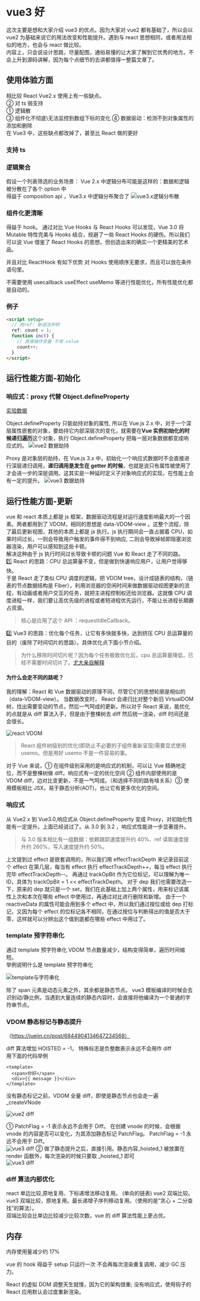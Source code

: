 <!--
 * @Author: 鱼小柔
 * @Date: 2021-11-21 15:42:21
 * @LastEditors: your name
 * @LastEditTime: 2021-12-05 11:56:54
 * @Description: vue3 好在哪里
-->

# vue3 好

这次主要是想和大家介绍 vue3 的优点。因为大家对 vue2 都有基础了，所以会以 vue2 为基础来说它的用法改变和性能提升。遇到与 react 思想相同，或者用法相似的地方，也会与 react 做比较。  
内容上，只会说设计思路，尽量配图，通俗易懂的让大家了解到它优秀的地方。不会上升到源码讲解，因为每个点细节的去讲都值得一整篇文章了。

## 使用体验方面

相比较 React Vue2.x 使用上有一些缺点。  
② 对 ts 弱支持  
① 逻辑散  
③ 组件化不彻底\无法监控到数组下标的变化
④ 数据驱动：检测不到对象属性的添加和删除\
在 Vue3 中，这些缺点都改掉了，甚至比 React 做的更好

### 支持 ts

### 逻辑聚合

假设一个列表筛选的业务场景：
Vue 2.x 中逻辑分布可能是这样的：数据和逻辑被分散在了各个 option 中  
得益于 composition api ，Vue3.x 中逻辑分布聚合了
![vue3.x逻辑分布散](./static/composition.jpg)

### 组件化更清晰

得益于 hook。 通过对比 Vue Hooks 与 React Hooks 可以发现，Vue 3.0 将 Mutable 特性完美与 Hooks 结合，规避了一些 React Hooks 的硬伤。所以我们可以说 Vue 借鉴了 React Hooks 的思想，但创造出来的确实一个更精美的艺术品。

并且对比 ReactHook 有如下优势
对 Hooks 使用顺序无要求，而且可以放在条件语句里。

不需要使用 usecallback useEffect useMemo 等进行性能优化，所有性能优化都是自动的。

### 例子

```html
<script setup>
  // 用ref: 新语法声明
  ref: count = 1;
  function inc() {
    // 直接操作变量 不用.value
    count++;
  }
</script>
```

## 运行性能方面-初始化

### 响应式：proxy 代替 Object.defineProperty

[实验数据](https://www.yuque.com/hugsun/vue3/perf)

Object.defineProperty 只能劫持对象的属性, 所以在 Vue.js 2.x 中，对于一个深层属性嵌套的对象，要劫持它内部深层次的变化，就需要在**Vue 实例初始化的时候递归遍历**这个对象，执行 Object.defineProperty 把每一层对象数据都变成响应式的。
![vue2 数据劫持](./static/proxy_vue2.png)

Proxy 是对象层的劫持，在 Vue.js 3.x 中，初始化一个响应式数据时不会直接进行深层递归调用，**递归调用是发生在 getter 的时候**，也就是说只有属性被使用了才会进一步的深层调用。这其实是一种延时定义子对象响应式的实现，在性能上会有一定的提升。
![vue3 数据劫持](./static/proxy_vue3.png)

## 运行性能方面-更新

vue 和 react 本质上都是 js 框架，数据驱动流程是对运行速度影响最大的一个因素。两者都用到了 VDOM，相同的思想是 data-VDOM-view 。这整个流程，除了最后更新视图，其他的本质上都是 js 执行。js 执行期间会一直占据着 CPU，如果时间过长，一则会导致用户触发的事件得不到响应, 二则会导致掉帧即阻塞浏览器渲染，用户可以感知到这些卡顿。  
解决这种由于 js 执行时间过长导致卡顿的问题 Vue 和 React 走了不同的路。  
1️⃣ React 的思路：CPU 总运算量不变，但是做到快速响应用户，让用户觉得够快。  
于是 React 走了类似 CPU 调度的逻辑，把 VDOM tree，设计成链表的结构，（链表的节点数据结构是 Fiber），利用浏览器的空闲时间来做数据驱动视图更新的流程，有动画或者用户交互的任务，就把主进程控制权还给浏览器。这就像 CPU 调度进程一样，我们要让高优先级的进程或者短进程优先运行，不能让长进程长期霸占资源。

> 核心是应用了这个 API ：requestIdleCallback。

2️⃣ Vue3 的思路：优化每个任务，让它有多快就多快，达到挤压 CPU 总运算量的目的（废除了时间切片的思路）。具体优化点下面小节介绍。

> 为什么移除时间切片呢？因为每个任务极致优化后，cpu 总运算量降低，已经不需要时间切片了。[尤大亲自解释](https://github.com/vuejs/rfcs/issues/89)

#### 为什么会走不同的路呢？

我的理解：React 和 Vue 数据驱动的原理不同，尽管它们的思想轮廓是相似的（data-VDOM-view）。
当数据改变时， React 会递归比对整个新旧 VirtualDOM 树，找出需要变动的节点，然后一气呵成的更新。所以对于 React 来说，能优化的点就是从 diff 算法入手，但是由于整棵树去 diff 然后统一渲染，diff 时间还是会很长。

![react VDOM](./static/VDOM_react.png)

> React 组件树级别的优化(即防止不必要的子组件重新呈现)需要显式使用 usemo。但是用好 usemo 不是一件容易的事。

对于 Vue 来说，① 在组件级别采用的是响应式的机制，可以让 Vue 精确地定位，而不是整棵树做 diff。响应式有一定的优化空间 ② 组件内部使用的是 VDOM diff，边对比变更新，不是一气呵成。（和选择不同的路有啥关系）③ 使用模板相比 JSX，易于静态分析(AOT)，也让它有更多优化的空间。

### 响应式

从 Vue2.x 到 Vue3.0,响应式从 Object.defineProperty 变成 Proxy，对初始化性能有一定提升。上面已经说过了。从 3.0 到 3.2 ，响应式性能进一步显著提升。

> 与 3.0 版本相比有一组数据：依赖跟踪速度提升约 40%、ref 读取速度提升约 260%，写入速度提升约 50%。

上文提到过 effect 是嵌套调用的，所以我们用 effectTrackDepth 来记录目前这个 effect 在第几层，每当有 effect 执行 effectTrackDepth++，每当 effect 执行完毕 effectTrackDepth--。
再通过 trackOpBit 作为它位标记，可以理解为唯一 ID，具体为 trackOpBit = 1 << effectTrackDepth。
对于 dep 我们也需要改造一下，原来的 dep 就只是一个 set，我们在此基础上加上两个属性，用来标记该属性上次和本次在哪些 effect 中使用过，再通过对比进行删除和新增。
由于一个 reactiveData 的属性可能会用到多个 effect 中，所以我们通过按位或给 dep 打标记，又因为每个 effect 的位标记各不相同，在通过按位与判断得出的值是否大于零，这样就可以分辨出这个值到底都在哪些 effect 中用过了。

### template 预字符串化

通过 template 预字符串化 VDOM 节点数量减少，结构变得简单，遍历时间缩短。  
举例说明什么是 template 预字符串化

![template与字符串化](./static/template_stringfy.png)

<!-- ```vue
<div class="menu-bar-container">
    <div class="logo">
      <h1>介绍</h1>
    </div>
    <ul class="nav">
      <p><a href="">1</a></p>
      <p><a href="">2</a></p>
      ....
      <p><a href="">19</a></p>
      <p><a href="">20</a></p>
    </ul>
  </div>
<div class="user">
    <span>{{user.name}}</span>
</div>
```
 -->

除了 span 元素是动态元素之外，其余都是静态节点。 vue3 模板编译的时候会去识别动/静比例，当遇到大量连续的静态内容时，会直接将他编译为一个普通的字符串节点。

### VDOM 静态标记与静态提升

（https://juejin.cn/post/6844904134647234568）

diff 算法增加 HOISTED = -1， 特殊标志是负整数表示永远不会用作 diff  
用下面的代码举例

```vue
<template>
  <span>你好</span>
  <div>{{ message }}</div>
</template>
```

没有静态标记之前，VDOM 全量 diff，即使是静态节点也会走一遍 \_createVNode

![vue2 diff](./static/diff_VDOM_vue2.png)

<!-- ```js
export function render(...args) {
  return (
    _openBlock(),
    _createBlock(
      ...args,
      [
        _createVNode("span", null, "你好"),
        _createVNode("div", null, _toDisplayString(_ctx.message), 1 /* TEXT */),
      ],
      64 /* STABLE_FRAGMENT */
    )
  );
}
``` -->

① PatchFlag = -1 表示永远不会用于 Diff。 在创建 vnode 的时候，会根据 vnode 的内容是否可以变化，为其添加静态标记 PatchFlag。 PatchFlag = -1 永远不会用于 Diff。  
![vue3 diff](./static/VDOM_vue3.png)
② 做了静态提升之后，直接引用。静态内容\_hoisted_1 被放置在 render 函数外，每次渲染的时候只要取 \_hoisted_1 即可  
![vue3 diff](./static/diff_VDOM_vue3.png)

<!-- ```js
const _hoisted_1 = /*#__PURE__*/ _createVNode(
  "span",
  null,
  "你好",
  -1 /* HOISTED */
);

export function render(...args) {
  return (
    _openBlock(),
    _createBlock(
      ...args,
      [
        _hoisted_1,
        _createVNode("div", null, _toDisplayString(_ctx.message), 1 /* TEXT */),
      ],
      64 /* STABLE_FRAGMENT */
    )
  );
}
``` -->

### diff 算法内部优化

react 单边比较,原地复用、下标递增法移动复用。 (单向的链表)
vue2 双端比较。  
vue3 双端比较，原地复用。最长递增子序列移动复用。（使用的是“贪心 + 二分查找”的算法）。  
双端比较会比单边比较减少比较次数，vue 的 diff 算法性能上更占优。

## 内存

内存使用量减少约 17%

vue 的 hook 得益于 setup 只运行一次
不会再每次渲染重复调用，减少 GC 压力。

React 的虚拟 DOM 调整天生就慢，因为它的架构很重;
没有响应式，使用钩子的 React 应用默认会过度重新渲染。
